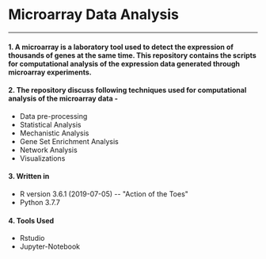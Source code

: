 # Microarray Data Analysis

---

#### 1. A microarray is a laboratory tool used to detect the expression of thousands of genes at the same time. This repository contains the scripts for computational analysis of the expression data generated through microarray experiments.

#### 2. The repository discuss following techniques used for computational analysis of the microarray data -
- Data pre-processing
- Statistical Analysis
- Mechanistic Analysis
- Gene Set Enrichment Analysis
- Network Analysis
- Visualizations

#### 3. Written in
- R version 3.6.1 (2019-07-05) -- "Action of the Toes"
- Python 3.7.7

#### 4. Tools Used 
- Rstudio
- Jupyter-Notebook
